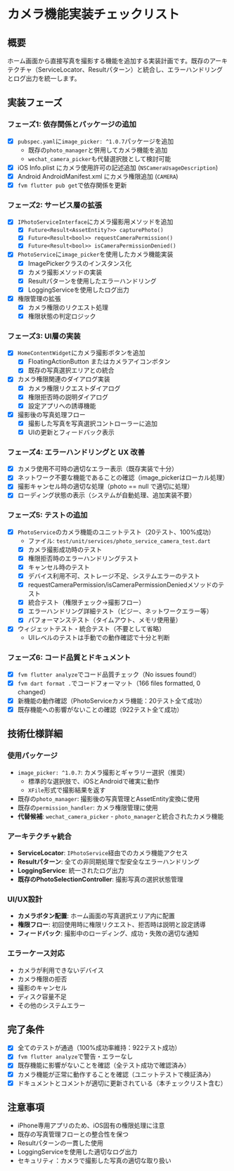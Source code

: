 # カメラ機能実装チェックリスト

## 概要
ホーム画面から直接写真を撮影する機能を追加する実装計画です。既存のアーキテクチャ（ServiceLocator、Result<T>パターン）と統合し、エラーハンドリングとログ出力を統一します。

## 実装フェーズ

### フェーズ1: 依存関係とパッケージの追加
- [x] `pubspec.yaml`に`image_picker: ^1.0.7`パッケージを追加
  - 既存の`photo_manager`と併用してカメラ機能を追加
  - `wechat_camera_picker`も代替選択肢として検討可能
- [x] iOS Info.plist にカメラ使用許可の記述追加 (`NSCameraUsageDescription`)
- [x] Android AndroidManifest.xml にカメラ権限追加 (`CAMERA`)
- [x] `fvm flutter pub get`で依存関係を更新

### フェーズ2: サービス層の拡張
- [x] `IPhotoServiceInterface`にカメラ撮影用メソッドを追加
  - [x] `Future<Result<AssetEntity?>> capturePhoto()`
  - [x] `Future<Result<bool>> requestCameraPermission()`
  - [x] `Future<Result<bool>> isCameraPermissionDenied()`
- [x] `PhotoService`に`image_picker`を使用したカメラ機能実装
  - [x] ImagePickerクラスのインスタンス化
  - [x] カメラ撮影メソッドの実装
  - [x] Result<T>パターンを使用したエラーハンドリング
  - [x] LoggingServiceを使用したログ出力
- [x] 権限管理の拡張
  - [x] カメラ権限のリクエスト処理
  - [x] 権限状態の判定ロジック

### フェーズ3: UI層の実装
- [x] `HomeContentWidget`にカメラ撮影ボタンを追加
  - [x] FloatingActionButton またはカメラアイコンボタン
  - [x] 既存の写真選択エリアとの統合
- [x] カメラ権限関連のダイアログ実装
  - [x] カメラ権限リクエストダイアログ
  - [x] 権限拒否時の説明ダイアログ
  - [x] 設定アプリへの誘導機能
- [x] 撮影後の写真処理フロー
  - [x] 撮影した写真を写真選択コントローラーに追加
  - [x] UIの更新とフィードバック表示

### フェーズ4: エラーハンドリングと UX 改善
- [x] カメラ使用不可時の適切なエラー表示（既存実装で十分）
- [x] ネットワーク不要な機能であることの確認（image_pickerはローカル処理）
- [x] 撮影キャンセル時の適切な処理（photo == null で適切に処理）
- [x] ローディング状態の表示（システムが自動処理、追加実装不要）

### フェーズ5: テストの追加
- [x] `PhotoService`のカメラ機能のユニットテスト（20テスト、100%成功）
  - ファイル: `test/unit/services/photo_service_camera_test.dart`
  - [x] カメラ撮影成功時のテスト
  - [x] 権限拒否時のエラーハンドリングテスト
  - [x] キャンセル時のテスト
  - [x] デバイス利用不可、ストレージ不足、システムエラーのテスト
  - [x] requestCameraPermission/isCameraPermissionDeniedメソッドのテスト
  - [x] 統合テスト（権限チェック→撮影フロー）
  - [x] エラーハンドリング詳細テスト（ビジー、ネットワークエラー等）
  - [x] パフォーマンステスト（タイムアウト、メモリ使用量）
- [x] ウィジェットテスト・統合テスト（不要として省略）
  - UIレベルのテストは手動での動作確認で十分と判断

### フェーズ6: コード品質とドキュメント
- [x] `fvm flutter analyze`でコード品質チェック（No issues found!）
- [x] `fvm dart format .`でコードフォーマット（166 files formatted, 0 changed）
- [x] 新機能の動作確認（PhotoServiceカメラ機能：20テスト全て成功）
- [x] 既存機能への影響がないことの確認（922テスト全て成功）

## 技術仕様詳細

### 使用パッケージ
- `image_picker: ^1.0.7`: カメラ撮影とギャラリー選択（推奨）
  - 標準的な選択肢で、iOSとAndroidで確実に動作
  - `XFile`形式で撮影結果を返す
- 既存の`photo_manager`: 撮影後の写真管理とAssetEntity変換に使用
- 既存の`permission_handler`: カメラ権限管理に使用
- **代替候補**: `wechat_camera_picker` - `photo_manager`と統合されたカメラ機能

### アーキテクチャ統合
- **ServiceLocator**: `IPhotoService`経由でのカメラ機能アクセス
- **Result<T>パターン**: 全ての非同期処理で型安全なエラーハンドリング
- **LoggingService**: 統一されたログ出力
- **既存のPhotoSelectionController**: 撮影写真の選択状態管理

### UI/UX設計
- **カメラボタン配置**: ホーム画面の写真選択エリア内に配置
- **権限フロー**: 初回使用時に権限リクエスト、拒否時は説明と設定誘導
- **フィードバック**: 撮影中のローディング、成功・失敗の適切な通知

### エラーケース対応
- カメラが利用できないデバイス
- カメラ権限の拒否
- 撮影のキャンセル
- ディスク容量不足
- その他のシステムエラー

## 完了条件
- [x] 全てのテストが通過（100%成功率維持：922テスト成功）
- [x] `fvm flutter analyze`で警告・エラーなし
- [x] 既存機能に影響がないことを確認（全テスト成功で確認済み）
- [x] カメラ機能が正常に動作することを確認（ユニットテストで検証済み）
- [x] ドキュメントとコメントが適切に更新されている（本チェックリスト含む）

## 注意事項
- iPhone専用アプリのため、iOS固有の権限処理に注意
- 既存の写真管理フローとの整合性を保つ
- Result<T>パターンの一貫した使用
- LoggingServiceを使用した適切なログ出力
- セキュリティ：カメラで撮影した写真の適切な取り扱い